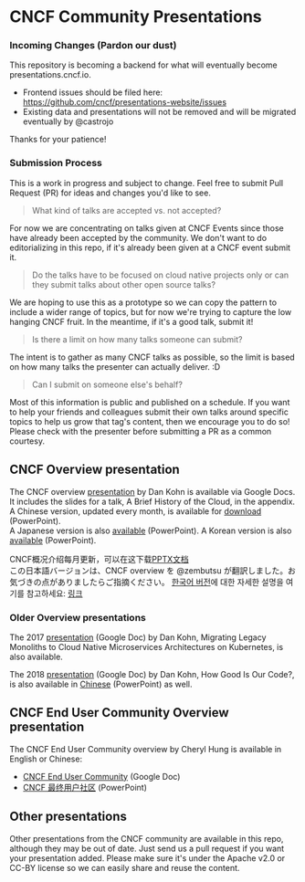 # CNCF Community Presentations

### Incoming Changes (Pardon our dust)

This repository is becoming a backend for what will eventually become presentations.cncf.io.

- Frontend issues should be filed here: https://github.com/cncf/presentations-website/issues
- Existing data and presentations will not be removed and will be migrated eventually by @castrojo

Thanks for your patience!

### Submission Process
This is a work in progress and subject to change. Feel free to submit Pull Request (PR) for ideas and changes you'd like to see.

> What kind of talks are accepted vs. not accepted?

For now we are concentrating on talks given at CNCF Events since those have already been accepted by the community. We don't want to do editorializing in this repo, if it's already been given at a CNCF event submit it. 

> Do the talks have to be focused on cloud native projects only or can they submit talks about other open source talks?

We are hoping to use this as a prototype so we can copy the pattern to include a wider range of topics, but for now we're trying to capture the low hanging CNCF fruit. In the meantime, if it's a good talk, submit it!

> Is there a limit on how many talks someone can submit?

The intent is to gather as many CNCF talks as possible, so the limit is based on how many talks the presenter can actually deliver. :D 

> Can I submit on someone else's behalf?

Most of this information is public and published on a schedule. If you want to help your friends and colleagues submit their own talks around specific topics to help us grow that tag's content, then we encourage you to do so! Please check with the presenter before submitting a PR as a common courtesy.

## CNCF Overview presentation
The CNCF overview [presentation](https://docs.google.com/presentation/d/1UGewu4MMYZobunfKr5sOGXsspcLOH_5XeCLyOHKh9LU/) by Dan Kohn is available via Google Docs. It includes the slides for a talk, A Brief History of the Cloud, in the appendix.  
A Chinese version, updated every month, is available for [download](https://github.com/cncf/presentations/raw/main/chinese/CNCF_Overview_CN.pptx) (PowerPoint).  
A Japanese version is also [available](https://github.com/cncf/presentations/tree/master/japanese/CNCF_Overview_Ja-Jp.pptx) (PowerPoint).
A Korean version is also [available](https://github.com/cncf/presentations/tree/master/korean/CNCF_Overview_ko-kr.pptx) (PowerPoint).

CNCF概况介绍每月更新，可以在这下载[PPTX文档](https://github.com/cncf/presentations/raw/main/chinese/CNCF_Overview_CN.pptx)  
この日本語バージョンは、CNCF overview を @zembutsu が翻訳しました。お気づきの点がありましたらご指摘ください。
[한국어 버전](https://github.com/cncf/presentations/tree/master/korean/CNCF_Overview_ko-kr.pptx)에 대한 자세한 설명을 여기를 참고하세요: [링크](korean/README.md)


### Older Overview presentations
The 2017 [presentation](https://docs.google.com/presentation/d/105ZgwafitwXH6_sWevFHHUerciuv4ckDQ_CXjGPjv0Y/) (Google Doc) by Dan Kohn, Migrating Legacy Monoliths to Cloud Native Microservices Architectures on Kubernetes, is also available.

The 2018 [presentation](https://docs.google.com/presentation/d/1r3lI5YdLVjSCc6CuHmP-cE0R-Bixx_ejBk-WMVNv1Y8/) (Google Doc) by Dan Kohn, How Good Is Our Code?, is also available in [Chinese](https://github.com/cncf/presentations/blob/master/chinese/How_Good_Is_Our_Code_CN.pptx) (PowerPoint) as well.


## CNCF End User Community Overview presentation
The CNCF End User Community overview by Cheryl Hung is available in English or Chinese:

* [CNCF End User Community](https://docs.google.com/presentation/d/194SyKdHL7ws_DBOdbrXdowEJi54kIzDdDK_h-6Ag0uo/) (Google Doc)
* [CNCF 最终用户社区](https://github.com/cncf/presentations/raw/main/chinese/CNCF_EUC_Overview_CN.pptx) (PowerPoint)

## Other presentations
Other presentations from the CNCF community are available in this repo, although they may be out of date. Just send us a pull request if you want your presentation added. Please make sure it's under the Apache v2.0 or CC-BY license so we can easily share and reuse the content.

